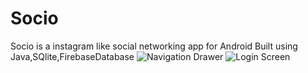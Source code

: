 # Socio
Socio is a instagram like social networking app for Android Built using Java,SQlite,FirebaseDatabase
![Navigation Drawer](https://github.com/mriaz717/Socio/blob/master/WhatsApp%20Image%202020-01-23%20at%2010.41.01%20PM%20(2).jpeg) ![Login Screen](https://github.com/mriaz717/Socio/blob/master/WhatsApp%20Image%202020-01-23%20at%2010.41.01%20PM%20(3).jpeg)

